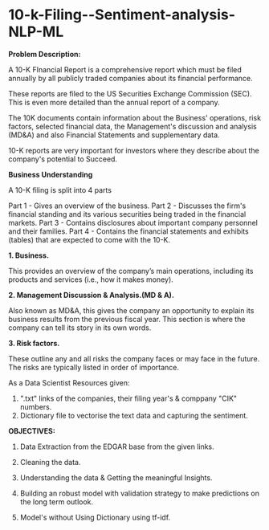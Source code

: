 # 10-k-Filing--Sentiment-analysis-NLP-ML

**Problem Description:**

A 10-K FInancial Report is a comprehensive report which must be filed annually by all publicly traded companies about its financial performance.

These reports are filed to the US Securities Exchange Commission (SEC). This is even more detailed than the annual report of a company.

The 10K documents contain information about the Business' operations, risk factors, selected financial data, the Management's discussion and analysis (MD&A) and also Financial Statements and supplementary data.

10-K reports are very important for investors where they describe about the company's potential to Succeed.

**Business Understanding**

A 10-K filing is split into 4 parts

Part 1 - Gives an overview of the business.
Part 2 - Discusses the firm's financial standing and its various securities being traded in the financial markets.
Part 3 - Contains disclosures about important company personnel and their families.
Part 4 - Contains the financial statements and exhibits (tables) that are expected to come with the 10-K.

**1. Business.**

This provides an overview of the company’s main operations, including its products and services (i.e., how it makes money).

**2. Management Discussion & Analysis.(MD & A).**

Also known as MD&A, this gives the company an opportunity to explain its business results from the previous fiscal year. This section is where the company can tell its story in its own words.

**3. Risk factors.**

These outline any and all risks the company faces or may face in the future. The risks are typically listed in order of importance.


As a Data Scientist
Resources given:
1. ".txt" links of the companies, their filing year's & comppany "CIK" numbers.
2. Dictionary file to vectorise the text data and capturing the sentiment.


**OBJECTIVES:**
  1. Data Extraction from the EDGAR base from the given links.

  2. Cleaning the data.

  3. Understanding the data & Getting the meaningful Insights.

  4. Building an robust model with validation strategy to make predictions on the long term outlook.

5. Model's without Using Dictionary using tf-idf.
